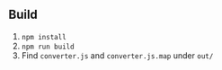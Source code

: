 ## Build

1. `npm install`
2. `npm run build`
3. Find `converter.js` and `converter.js.map` under `out/`